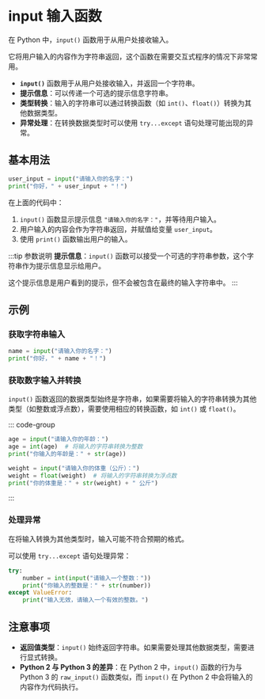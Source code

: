 # input 输入函数

在 Python 中，`input()` 函数用于从用户处接收输入。

它将用户输入的内容作为字符串返回，这个函数在需要交互式程序的情况下非常常用。

- **`input()`** 函数用于从用户处接收输入，并返回一个字符串。
- **提示信息**：可以传递一个可选的提示信息字符串。
- **类型转换**：输入的字符串可以通过转换函数（如 `int()`、`float()`）转换为其他数据类型。
- **异常处理**：在转换数据类型时可以使用 `try...except` 语句处理可能出现的异常。

## 基本用法

```python
user_input = input("请输入你的名字：")
print("你好，" + user_input + "！")
```

在上面的代码中：

1. `input()` 函数显示提示信息 `"请输入你的名字："`，并等待用户输入。
2. 用户输入的内容会作为字符串返回，并赋值给变量 `user_input`。
3. 使用 `print()` 函数输出用户的输入。

:::tip 参数说明
**提示信息**：`input()` 函数可以接受一个可选的字符串参数，这个字符串作为提示信息显示给用户。

这个提示信息是用户看到的提示，但不会被包含在最终的输入字符串中。
:::

## 示例

### 获取字符串输入

   ```python
   name = input("请输入你的名字：")
   print("你好，" + name + "！")
   ```

### 获取数字输入并转换

`input()` 函数返回的数据类型始终是字符串，如果需要将输入的字符串转换为其他类型（如整数或浮点数），需要使用相应的转换函数，如 `int()` 或 `float()`。

::: code-group
```python [转换成整数]
age = input("请输入你的年龄：")
age = int(age)  # 将输入的字符串转换为整数
print("你输入的年龄是：" + str(age))
```

```python [转换成浮点数]
weight = input("请输入你的体重（公斤）：")
weight = float(weight)  # 将输入的字符串转换为浮点数
print("你的体重是：" + str(weight) + " 公斤")
```
:::


### 处理异常

在将输入转换为其他类型时，输入可能不符合预期的格式。

可以使用 `try...except` 语句处理异常：

```python
try:
    number = int(input("请输入一个整数："))
    print("你输入的整数是：" + str(number))
except ValueError:
    print("输入无效，请输入一个有效的整数。")
```

## 注意事项

- **返回值类型**：`input()` 始终返回字符串。如果需要处理其他数据类型，需要进行显式转换。
- **Python 2 与 Python 3 的差异**：在 Python 2 中，`input()` 函数的行为与 Python 3 的 `raw_input()` 函数类似，而 `input()` 在 Python 2 中会将输入的内容作为代码执行。